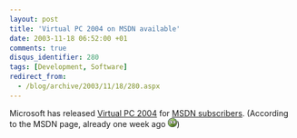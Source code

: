 ```yaml
---
layout: post
title: 'Virtual PC 2004 on MSDN available'
date: 2003-11-18 06:52:00 +01
comments: true
disqus_identifier: 280
tags: [Development, Software]
redirect_from:
  - /blog/archive/2003/11/18/280.aspx
---
```


Microsoft has released [Virtual PC 2004](http://www.microsoft.com/windowsxp/virtualpc/) for [MSDN subscribers](http://msdn.microsoft.com/subscriptions/downloads). (According to the MSDN page, already one week ago ![Unsure](/files/archive/smiley_squeamish.gif))
